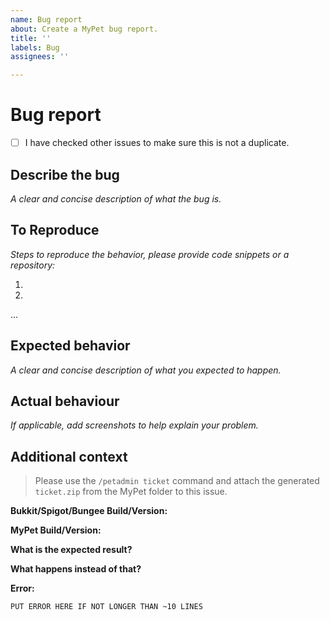 ```yaml
---
name: Bug report
about: Create a MyPet bug report.
title: ''
labels: Bug
assignees: ''

---
```


# Bug report

* [ ] I have checked other issues to make sure this is not a duplicate.

## Describe the bug

_A clear and concise description of what the bug is._

## To Reproduce

_Steps to reproduce the behavior, please provide code snippets or a repository:_

1. 
2.
...

## Expected behavior

_A clear and concise description of what you expected to happen._

## Actual behaviour

_If applicable, add screenshots to help explain your problem._

## Additional context

> Please use the `/petadmin ticket` command and attach the generated `ticket.zip` from the MyPet folder to this issue.

**Bukkit/Spigot/Bungee Build/Version:**

**MyPet Build/Version:**

**What is the expected result?**

**What happens instead of that?**

**Error:**
```
PUT ERROR HERE IF NOT LONGER THAN ~10 LINES
```
